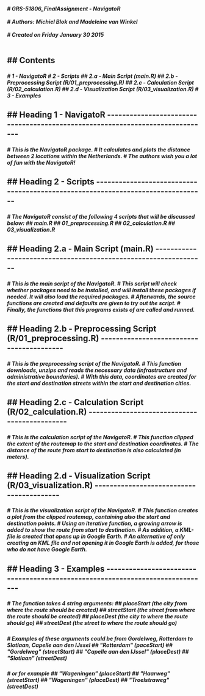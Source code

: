 <p>
  <h5>
    # GRS-51806_FinalAssignment - NavigatoR <br></br>
    # Authors: Michiel Blok and Madeleine van Winkel <br></br>
    # Created on Friday January 30 2015 <br></br>
  </h5>
</p>

<p>
  <h2>
  ## Contents
  </h2>
</p>

<p>
  <h5>
    # 1 - NavigatoR
    # 2 - Scripts
    ## 2.a - Main Script (main.R)
    ## 2.b - Preprocessing Script (R/01_preprocessing.R)
    ## 2.c - Calculation Script (R/02_calculation.R)
    ## 2.d - Visualization Script (R/03_visualization.R)
    # 3 - Examples
  </h5>
</p>

<h2>
  ## Heading 1 - NavigatoR ------------------------------------------------------------------------------
</h2>

<h5>
  # This is the NavigatoR package.
  # It calculates and plots the distance between 2 locations within the Netherlands.
  # The authors wish you a lot of fun with the NavigatoR!
</h5>

<h2>
  ## Heading 2 - Scripts --------------------------------------------------------------------------------
</h2>

<h5>
  # The NavigatoR consist of the following 4 scripts that will be discussed below:
  ## main.R
  ## 01_preprocessing.R
  ## 02_calculation.R
  ## 03_visualization.R
</h5>

<h2>
  ## Heading 2.a - Main Script (main.R) ----------------------------------------------------------------
</h2>

<h5>
  # This is the main script of the NavigatoR. 
  # This script will check whether packages need to be installed, and will install these packages if needed. It will also load the required packages.
  # Afterwards, the source functions are created and defaults are given to try out the script.
  # Finally, the functions that this programs exists of are called and runned.
</h5>

<h2>
  ## Heading 2.b - Preprocessing Script (R/01_preprocessing.R) -----------------------------------------
</h2>

<h5>
  # This is the preprocessing script of the NavigatoR.
  # This function downloads, unzips and reads the necessary data (infrastructure and administrative boundaries).
  # With this data, coordinates are created for the start and destination streets within the start and destination cities.
</h5>

<h2>
  ## Heading 2.c - Calculation Script (R/02_calculation.R) ---------------------------------------------
</h2>

<h5>
  # This is the calculation script of the NavigatoR.
  # This function clipped the extent of the routemap to the start and destination coordinates.
  # The distance of the route from start to destination is also calculated (in meters).
</h5>

<h2>
  ## Heading 2.d - Visualization Script (R/03_visualization.R) -----------------------------------------
</h2>

<h5>
  # This is the visualization script of the NavigatoR.
  # This function creates a plot from the clipped routemap, containing also the start and destination points.
  # Using an iterative function, a growing arrow is added to show the route from start to destination.
  # As addition, a KML-file is created that opens up in Google Earth.
  # An alternative of only creating an KML file and not opening it in Google Earth is added, for those who do not have Google Earth.
</h5>

<h2>
  ## Heading 3 - Examples ------------------------------------------------------------------------------
</h2>

<h5>
  # The function takes 4 string arguments:
  ## placeStart (the city from where the route should be created)
  ## streetStart (the street from where the route should be created)
  ## placeDest (the city to where the route should go)
  ## streetDest (the street to where the route should go)
</h5>

<h5>
  # Examples of these arguments could be from Gordelweg, Rotterdam to Slotlaan, Capelle aan den IJssel
  ## "Rotterdam" (paceStart)
  ## "Gordelweg" (streetStart)
  ## "Capelle aan den IJssel" (placeDest)
  ## "Slotlaan" (streetDest)
</h5>

<h5>
  # or for example
  ## "Wageningen" (placeStart)
  ## "Haarweg" (streetStart)
  ## "Wageningen" (placeDest)
  ## "Troelstraweg" (streetDest)
</h5>

